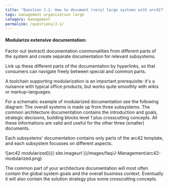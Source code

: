 ```yaml
---
title: "Question J-1: How to document (very) large systems with arc42?"
tags: management organization large
category: management
permalink: /questions/J-1/
---
```



#### Modularize extensive documentation:

Factor out (extract) documentation commonalities from different parts of the system and create separate documentation for relevant subsystems.

Link up these different parts of the documentation by hyperlinks,
so that consumers can navigate freely between special and common parts.

A toolchain supporting modularization is an important prerequisite:
it's a nuisance with typical office products, but works quite
smoothly with wikis or markup-languages.  

For a schematic example of modularized documentation see the following diagram: The overall systems is made up from three subsystems. The _common_ architecture documentation contains the introduction and goals, strategic decisions, building blocks level 1 plus crosscutting concepts. All these informations are valid and useful for the other three (smaller) documents.

Each subsystems' documentation contains only parts of the arc42 template, and each subsystem focusses on different aspects.


![arc42 modularized]({{ site.imageurl }}/images/faq/J-Management/arc42-modularized.png)

The common part of your architecture documentation will most often contain
the global system goals and the overall business context. Eventually
it will also contain the solution strategy plus some crosscutting concepts.
